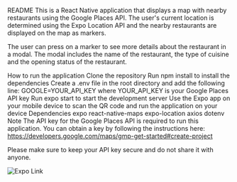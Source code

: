 README
This is a React Native application that displays a map with nearby restaurants using the Google Places API. The user's current location is determined using the Expo Location API and the nearby restaurants are displayed on the map as markers.

The user can press on a marker to see more details about the restaurant in a modal. The modal includes the name of the restaurant, the type of cuisine and the opening status of the restaurant.

How to run the application
Clone the repository
Run npm install to install the dependencies
Create a .env file in the root directory and add the following line: GOOGLE=YOUR_API_KEY where YOUR_API_KEY is your Google Places API key
Run expo start to start the development server
Use the Expo app on your mobile device to scan the QR code and run the application on your device
Dependencies
expo
react-native-maps
expo-location
axios
dotenv
Note
The API key for the Google Places API is required to run this application. You can obtain a key by following the instructions here: https://developers.google.com/maps/gmp-get-started#create-project

Please make sure to keep your API key secure and do not share it with anyone.

![Expo Link](https://expo.dev/accounts/stevenrej/projects/expo-test/builds/f8bcbf53-be1e-4d2a-9bc2-ecedb9e67af1)
